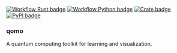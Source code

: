 
[Workflow Rust link]: https://github.com/haoxins/qomo/actions/workflows/rust.yaml
[Workflow Rust badge]: https://github.com/haoxins/qomo/actions/workflows/rust.yaml/badge.svg
[Workflow Python link]: https://github.com/haoxins/qomo/actions/workflows/python.yaml
[Workflow Python badge]: https://github.com/haoxins/qomo/actions/workflows/python.yaml/badge.svg
[Crate link]: https://crates.io/crates/qomo
[Crate badge]: https://img.shields.io/crates/v/qomo.svg
[PyPI link]: https://pypi.org/project/qomo/
[PyPI badge]: https://img.shields.io/pypi/v/qomo.svg

[![Workflow Rust badge]][Workflow Rust link]
[![Workflow Python badge]][Workflow Python link]
[![Crate badge]][Crate link]
[![PyPI badge]][PyPI link]

### qomo

A quantum computing toolkit for learning and visualization.
